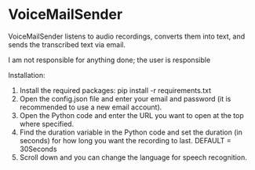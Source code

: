 # VoiceMailSender
VoiceMailSender listens to audio recordings, converts them into text, and sends the transcribed text via email.

I am not responsible for anything done; the user is responsible

Installation:
1) Install the required packages:
        pip install -r requirements.txt
2) Open the config.json file and enter your email and password (it is recommended to use a new email account).
3) Open the Python code and enter the URL you want to open at the top where specified.
4) Find the duration variable in the Python code and set the duration (in seconds) for how long you want the recording to last. DEFAULT = 30Seconds
5) Scroll down and you can change the language for speech recognition.
